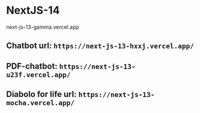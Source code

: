 # NextJS-14
next-js-13-gamma.vercel.app

## Chatbot url: `https://next-js-13-hxxj.vercel.app/`
## PDF-chatbot: `https://next-js-13-u23f.vercel.app/`
## Diabolo for life url: `https://next-js-13-mocha.vercel.app/`
